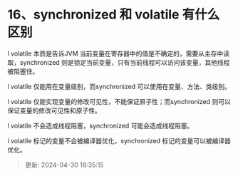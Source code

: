 # 16、synchronized 和 volatile 有什么区别

l volatile 本质是告诉JVM 当前变量在寄存器中的值是不确定的，需要从主存中读取，synchronized 则是锁定当前变量，只有当前线程可以访问该变量，其他线程被阻塞住。

l volatile 仅能用在变量级别，而synchronized 可以使用在变量、方法、类级别。

l volatile 仅能实现变量的修改可见性，不能保证原子性；而synchronized 则可以保证变量的修改可见性和原子性。

l volatile 不会造成线程阻塞，synchronized 可能会造成线程阻塞。

l volatile 标记的变量不会被编译器优化，synchronized 标记的变量可以被编译器优化。

> 更新: 2024-04-30 18:35:15  
